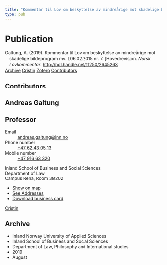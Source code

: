 ```yaml
---
title: "Kommentar til Lov om beskyttelse av mindreårige mot skadelige bildeprogram mv. L06.02.2015 nr. 7. [Hovedrevisjon"
type: pub
---
```

<h1>Publication</h1>
<article id="csl-bib-container-IB67S63Q" class="csl-bib-container">
  <div class="csl-bib-body" style="line-height: 1.35; padding-left: 1em; text-indent:-1em;">
  <div class="csl-entry">Galtung, A. (2019). Kommentar til Lov om beskyttelse av mindre&#xE5;rige mot skadelige bildeprogram mv. L06.02.2015 nr. 7. [Hovedrevisjon. <i>Norsk Lovkommentar</i>. <a href="http://hdl.handle.net/11250/2645263">http://hdl.handle.net/11250/2645263</a></div>
</div>
  <div class="csl-bib-buttons">
    <a href="#taxonomy-article-IB67S63Q" class="csl-bib-button">Archive</a>
    <a href="https://app.cristin.no/results/show.jsf?id=1718789" alt="Cristin URL" class="csl-bib-button">Cristin</a>
    <a href="http://zotero.org/groups/5022929/items/IB67S63Q" alt="Zotero URL" class="csl-bib-button">Zotero</a>
    <a href="#contributors-article-IB67S63Q" class="csl-bib-button">Contributors</a>
  </div>
  <div id="csl-bib-meta-container-IB67S63Q"></div>
</article>
<div id="csl-bib-meta-IB67S63Q" class="csl-bib-meta">
  <article id="contributors-article-IB67S63Q" class="contributors-article">
    <h1>Contributors</h1>
    <div class="personas">
<div class="vrtx-hinn-person-card">
<div class="photo">
<i class="lar la-user-circle missing-person"></i>
</div>
<div class="info">
<hgroup><h1>Andreas Galtung</h1>
<h2>Professor</h2>
</hgroup><dl>
<dt>Email</dt>
<dd>
<a href="mailto:andreas.galtung@inn.no">andreas.galtung@inn.no</a>
</dd>
<dt>Phone number</dt>
<dd><a href="tel:+4762430513">
+47 62 43 05 13
</a></dd>
<dt>Mobile number</dt>
<dd><a href="tel:+4791663320">
+47 916 63 320
</a></dd>
</dl>
<p>
Inland School of Business and Social Sciences<br>
Department of Law<br>
Campus Rena,
Room 3Ø202
</p>
<ul class="vrtx-hinn-links">
<li><a href="https://www.google.com/maps?q=61.13620,11.37454">Show on map</a></li>
<li><a href="https://www.inn.no/english/find-an-employee/andreas-galtung.html#vrtx-hinn-addresses">See Addresses</a></li>
<li><a href="https://www.inn.no/english/find-an-employee/andreas-galtung.html?vrtx=vcf">Download business card</a></li>
</ul>
</div>
</div>
<a href="https://app.cristin.no/persons/show.jsf?id=306647" alt="Cristin URL" class="personas-cristin">Cristin</a>
</div>
  </article>
  <article id="taxonomy-article-IB67S63Q" class="taxonomy-article">
    <h1>Archive</h1>
    <ul>
      <li>Inland Norway University of Applied Sciences</li>
      <li>Inland School of Business and Social Sciences</li>
      <li>Department of Law, Philosophy and International studies</li>
      <li>2019</li>
      <li>August</li>
    </ul>
  </article>
</div>
